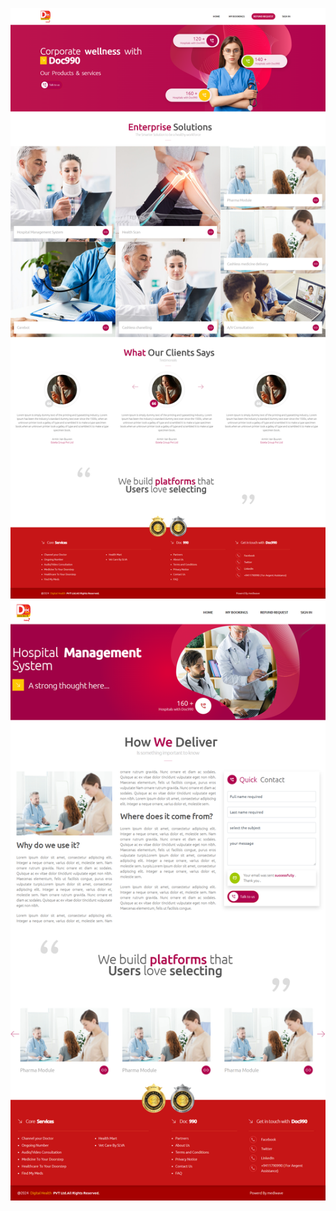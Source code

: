 ![Preview](https://github.com/Dasuni-mg/dialog/blob/main/c1.png)
![Preview](https://github.com/Dasuni-mg/dialog/blob/main/c2.png)
